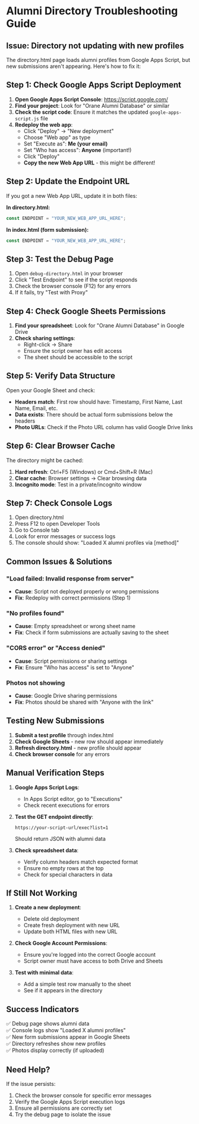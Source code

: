 # Alumni Directory Troubleshooting Guide

## Issue: Directory not updating with new profiles

The directory.html page loads alumni profiles from Google Apps Script, but new submissions aren't appearing. Here's how to fix it:

## Step 1: Check Google Apps Script Deployment

1. **Open Google Apps Script Console**: https://script.google.com/
2. **Find your project**: Look for "Orane Alumni Database" or similar
3. **Check the script code**: Ensure it matches the updated `google-apps-script.js` file
4. **Redeploy the web app**:
   - Click "Deploy" → "New deployment"
   - Choose "Web app" as type
   - Set "Execute as": **Me (your email)**
   - Set "Who has access": **Anyone** (important!)
   - Click "Deploy"
   - **Copy the new Web App URL** - this might be different!

## Step 2: Update the Endpoint URL

If you got a new Web App URL, update it in both files:

**In directory.html:**
```javascript
const ENDPOINT = "YOUR_NEW_WEB_APP_URL_HERE";
```

**In index.html (form submission):**
```javascript
const ENDPOINT = "YOUR_NEW_WEB_APP_URL_HERE";
```

## Step 3: Test the Debug Page

1. Open `debug-directory.html` in your browser
2. Click "Test Endpoint" to see if the script responds
3. Check the browser console (F12) for any errors
4. If it fails, try "Test with Proxy"

## Step 4: Check Google Sheets Permissions

1. **Find your spreadsheet**: Look for "Orane Alumni Database" in Google Drive
2. **Check sharing settings**: 
   - Right-click → Share
   - Ensure the script owner has edit access
   - The sheet should be accessible to the script

## Step 5: Verify Data Structure

Open your Google Sheet and check:
- **Headers match**: First row should have: Timestamp, First Name, Last Name, Email, etc.
- **Data exists**: There should be actual form submissions below the headers
- **Photo URLs**: Check if the Photo URL column has valid Google Drive links

## Step 6: Clear Browser Cache

The directory might be cached:
1. **Hard refresh**: Ctrl+F5 (Windows) or Cmd+Shift+R (Mac)
2. **Clear cache**: Browser settings → Clear browsing data
3. **Incognito mode**: Test in a private/incognito window

## Step 7: Check Console Logs

1. Open directory.html
2. Press F12 to open Developer Tools
3. Go to Console tab
4. Look for error messages or success logs
5. The console should show: "Loaded X alumni profiles via [method]"

## Common Issues & Solutions

### "Load failed: Invalid response from server"
- **Cause**: Script not deployed properly or wrong permissions
- **Fix**: Redeploy with correct permissions (Step 1)

### "No profiles found"
- **Cause**: Empty spreadsheet or wrong sheet name
- **Fix**: Check if form submissions are actually saving to the sheet

### "CORS error" or "Access denied"
- **Cause**: Script permissions or sharing settings
- **Fix**: Ensure "Who has access" is set to "Anyone"

### Photos not showing
- **Cause**: Google Drive sharing permissions
- **Fix**: Photos should be shared with "Anyone with the link"

## Testing New Submissions

1. **Submit a test profile** through index.html
2. **Check Google Sheets** - new row should appear immediately
3. **Refresh directory.html** - new profile should appear
4. **Check browser console** for any errors

## Manual Verification Steps

1. **Google Apps Script Logs**:
   - In Apps Script editor, go to "Executions"
   - Check recent executions for errors

2. **Test the GET endpoint directly**:
   ```
   https://your-script-url/exec?list=1
   ```
   Should return JSON with alumni data

3. **Check spreadsheet data**:
   - Verify column headers match expected format
   - Ensure no empty rows at the top
   - Check for special characters in data

## If Still Not Working

1. **Create a new deployment**:
   - Delete old deployment
   - Create fresh deployment with new URL
   - Update both HTML files with new URL

2. **Check Google Account Permissions**:
   - Ensure you're logged into the correct Google account
   - Script owner must have access to both Drive and Sheets

3. **Test with minimal data**:
   - Add a simple test row manually to the sheet
   - See if it appears in the directory

## Success Indicators

✅ Debug page shows alumni data  
✅ Console logs show "Loaded X alumni profiles"  
✅ New form submissions appear in Google Sheets  
✅ Directory refreshes show new profiles  
✅ Photos display correctly (if uploaded)  

## Need Help?

If the issue persists:
1. Check the browser console for specific error messages
2. Verify the Google Apps Script execution logs
3. Ensure all permissions are correctly set
4. Try the debug page to isolate the issue
